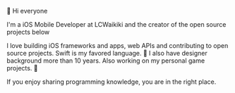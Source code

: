 🥊 Hi everyone 

I'm a iOS Mobile Developer at LCWaikiki and the creator of the open source projects below

I love building iOS frameworks and apps, web APIs and contributing to open source projects. Swift is my favored language. 🚀 
I also have designer background more than 10 years. Also working on my personal game projects. 🤖


If you enjoy sharing programming knowledge, you are in the right place.
